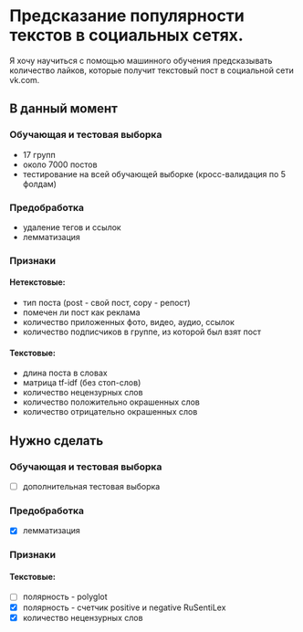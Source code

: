 # Предсказание популярности текстов в социальных сетях.
Я хочу научиться с помощью машинного обучения предсказывать количество лайков, которые получит текстовый пост в социальной сети vk.com. 

## В данный момент

### Обучающая и тестовая выборка
+ 17 групп
+ около 7000  постов
+ тестирование на всей обучающей выборке (кросс-валидация по 5 фолдам)

### Предобработка
+ удаление тегов и ссылок
+ лемматизация

### Признаки 

#### Нетекстовые:
+ тип поста (post - свой пост, copy - репост)
+ помечен ли пост как реклама
+ количество приложенных фото, видео, аудио, ссылок
+ количество подписчиков в группе, из которой был взят пост

#### Текстовые:
+ длина поста в словах
+ матрица tf-idf (без стоп-слов)
+ количество нецензурных слов
+ количество положительно окрашенных слов
+ количество отрицательно окрашенных слов

## Нужно сделать

### Обучающая и тестовая выборка
- [ ] дополнительная тестовая выборка

### Предобработка
- [x] лемматизация 

### Признаки 

#### Текстовые:
- [ ] полярность - polyglot 
- [x] полярность - счетчик positive и negative RuSentiLex
- [x] количество нецензурных слов
